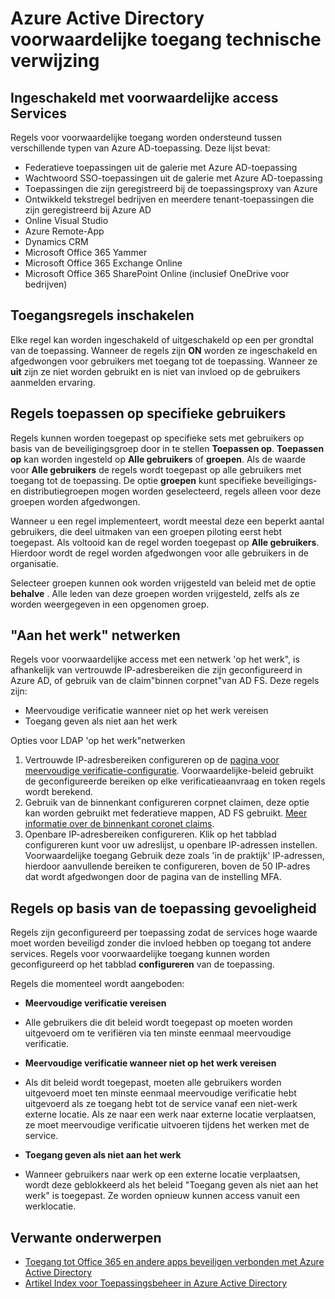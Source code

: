 
<properties
    pageTitle="Azure Active Directory voorwaardelijke toegang technische verwijzing | Microsoft Azure"
    description="Met voorwaardelijke toegangsbeheer controles Azure Active Directory de specifieke voorwaarden die u bij het verifiëren van de gebruiker en vóór het toestaan van toegang tot de toepassing kiezen. Zodra deze voorwaarden is voldaan, wordt de gebruiker is geverifieerd, en toegang hebben tot de toepassing."
    services="active-directory"
    documentationCenter=""
    authors="MarkusVi"
    manager="femila"
    editor=""/>

<tags
    ms.service="active-directory"
    ms.devlang="na"
    ms.topic="article"
    ms.tgt_pltfrm="na"
    ms.workload="identity" 
    ms.date="10/20/2016"
    ms.author="markvi"/>

# <a name="azure-active-directory-conditional-access-technical-reference"></a>Azure Active Directory voorwaardelijke toegang technische verwijzing

## <a name="services-enabled-with-conditional-access"></a>Ingeschakeld met voorwaardelijke access Services
Regels voor voorwaardelijke toegang worden ondersteund tussen verschillende typen van Azure AD-toepassing. Deze lijst bevat:

- Federatieve toepassingen uit de galerie met Azure AD-toepassing
- Wachtwoord SSO-toepassingen uit de galerie met Azure AD-toepassing
- Toepassingen die zijn geregistreerd bij de toepassingsproxy van Azure
- Ontwikkeld tekstregel bedrijven en meerdere tenant-toepassingen die zijn geregistreerd bij Azure AD
- Online Visual Studio
- Azure Remote-App
-   Dynamics CRM
- Microsoft Office 365 Yammer
- Microsoft Office 365 Exchange Online
- Microsoft Office 365 SharePoint Online (inclusief OneDrive voor bedrijven)


## <a name="enable-access-rules"></a>Toegangsregels inschakelen

Elke regel kan worden ingeschakeld of uitgeschakeld op een per grondtal van de toepassing. Wanneer de regels zijn **ON** worden ze ingeschakeld en afgedwongen voor gebruikers met toegang tot de toepassing. Wanneer ze **uit** zijn ze niet worden gebruikt en is niet van invloed op de gebruikers aanmelden ervaring.

## <a name="applying-rules-to-specific-users"></a>Regels toepassen op specifieke gebruikers
Regels kunnen worden toegepast op specifieke sets met gebruikers op basis van de beveiligingsgroep door in te stellen **Toepassen op**. **Toepassen op** kan worden ingesteld op **Alle gebruikers** of **groepen**. Als de waarde voor **Alle gebruikers** de regels wordt toegepast op alle gebruikers met toegang tot de toepassing. De optie **groepen** kunt specifieke beveiligings- en distributiegroepen mogen worden geselecteerd, regels alleen voor deze groepen worden afgedwongen.

Wanneer u een regel implementeert, wordt meestal deze een beperkt aantal gebruikers, die deel uitmaken van een groepen piloting eerst hebt toegepast. Als voltooid kan de regel worden toegepast op **Alle gebruikers**. Hierdoor wordt de regel worden afgedwongen voor alle gebruikers in de organisatie.

Selecteer groepen kunnen ook worden vrijgesteld van beleid met de optie **behalve** . Alle leden van deze groepen worden vrijgesteld, zelfs als ze worden weergegeven in een opgenomen groep.

## <a name="at-work-networks"></a>"Aan het werk" netwerken


Regels voor voorwaardelijke access met een netwerk 'op het werk", is afhankelijk van vertrouwde IP-adresbereiken die zijn geconfigureerd in Azure AD, of gebruik van de claim"binnen corpnet"van AD FS. Deze regels zijn:

- Meervoudige verificatie wanneer niet op het werk vereisen
- Toegang geven als niet aan het werk

Opties voor LDAP 'op het werk"netwerken

1. Vertrouwde IP-adresbereiken configureren op de [pagina voor meervoudige verificatie-configuratie](../multi-factor-authentication/multi-factor-authentication-whats-next.md). Voorwaardelijke-beleid gebruikt de geconfigureerde bereiken op elke verificatieaanvraag en token regels wordt berekend. 
2. Gebruik van de binnenkant configureren corpnet claimen, deze optie kan worden gebruikt met federatieve mappen, AD FS gebruikt. [Meer informatie over de binnenkant coronet claims](../multi-factor-authentication/multi-factor-authentication-whats-next.md#trusted-ips).
3. Openbare IP-adresbereiken configureren. Klik op het tabblad configureren kunt voor uw adreslijst, u openbare IP-adressen instellen. Voorwaardelijke toegang Gebruik deze zoals 'in de praktijk' IP-adressen, hierdoor aanvullende bereiken te configureren, boven de 50 IP-adres dat wordt afgedwongen door de pagina van de instelling MFA.



## <a name="rules-based-on-application-sensitivity"></a>Regels op basis van de toepassing gevoeligheid

Regels zijn geconfigureerd per toepassing zodat de services hoge waarde moet worden beveiligd zonder die invloed hebben op toegang tot andere services. Regels voor voorwaardelijke toegang kunnen worden geconfigureerd op het tabblad **configureren** van de toepassing. 

Regels die momenteel wordt aangeboden:

- **Meervoudige verificatie vereisen**
 - Alle gebruikers die dit beleid wordt toegepast op moeten worden uitgevoerd om te verifiëren via ten minste eenmaal meervoudige verificatie.
 
- **Meervoudige verificatie wanneer niet op het werk vereisen**
 - Als dit beleid wordt toegepast, moeten alle gebruikers worden uitgevoerd moet ten minste eenmaal meervoudige verificatie hebt uitgevoerd als ze toegang hebt tot de service vanaf een niet-werk externe locatie. Als ze naar een werk naar externe locatie verplaatsen, ze moet meervoudige verificatie uitvoeren tijdens het werken met de service.
 
- **Toegang geven als niet aan het werk** 
 - Wanneer gebruikers naar werk op een externe locatie verplaatsen, wordt deze geblokkeerd als het beleid "Toegang geven als niet aan het werk" is toegepast.  Ze worden opnieuw kunnen access vanuit een werklocatie.


## <a name="related-topics"></a>Verwante onderwerpen

- [Toegang tot Office 365 en andere apps beveiligen verbonden met Azure Active Directory](active-directory-conditional-access.md)
- [Artikel Index voor Toepassingsbeheer in Azure Active Directory](active-directory-apps-index.md)
